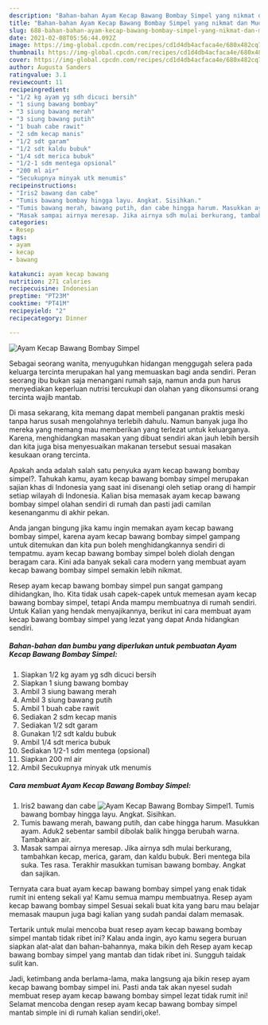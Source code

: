 ```yaml
---
description: "Bahan-bahan Ayam Kecap Bawang Bombay Simpel yang nikmat dan Mudah Dibuat"
title: "Bahan-bahan Ayam Kecap Bawang Bombay Simpel yang nikmat dan Mudah Dibuat"
slug: 688-bahan-bahan-ayam-kecap-bawang-bombay-simpel-yang-nikmat-dan-mudah-dibuat
date: 2021-02-08T05:56:44.092Z
image: https://img-global.cpcdn.com/recipes/cd1d4db4acfaca4e/680x482cq70/ayam-kecap-bawang-bombay-simpel-foto-resep-utama.jpg
thumbnail: https://img-global.cpcdn.com/recipes/cd1d4db4acfaca4e/680x482cq70/ayam-kecap-bawang-bombay-simpel-foto-resep-utama.jpg
cover: https://img-global.cpcdn.com/recipes/cd1d4db4acfaca4e/680x482cq70/ayam-kecap-bawang-bombay-simpel-foto-resep-utama.jpg
author: Augusta Sanders
ratingvalue: 3.1
reviewcount: 11
recipeingredient:
- "1/2 kg ayam yg sdh dicuci bersih"
- "1 siung bawang bombay"
- "3 siung bawang merah"
- "3 siung bawang putih"
- "1 buah cabe rawit"
- "2 sdm kecap manis"
- "1/2 sdt garam"
- "1/2 sdt kaldu bubuk"
- "1/4 sdt merica bubuk"
- "1/2-1 sdm mentega opsional"
- "200 ml air"
- "Secukupnya minyak utk menumis"
recipeinstructions:
- "Iris2 bawang dan cabe"
- "Tumis bawang bombay hingga layu. Angkat. Sisihkan."
- "Tumis bawang merah, bawang putih, dan cabe hingga harum. Masukkan ayam. Aduk2 sebentar sambil dibolak balik hingga berubah warna. Tambahkan air."
- "Masak sampai airnya meresap. Jika airnya sdh mulai berkurang, tambahkan kecap, merica, garam, dan kaldu bubuk. Beri mentega bila suka. Tes rasa. Terakhir masukkan tumisan bawang bombay. Angkat dan sajikan."
categories:
- Resep
tags:
- ayam
- kecap
- bawang

katakunci: ayam kecap bawang 
nutrition: 271 calories
recipecuisine: Indonesian
preptime: "PT23M"
cooktime: "PT41M"
recipeyield: "2"
recipecategory: Dinner

---
```



![Ayam Kecap Bawang Bombay Simpel](https://img-global.cpcdn.com/recipes/cd1d4db4acfaca4e/680x482cq70/ayam-kecap-bawang-bombay-simpel-foto-resep-utama.jpg)

Sebagai seorang wanita, menyuguhkan hidangan menggugah selera pada keluarga tercinta merupakan hal yang memuaskan bagi anda sendiri. Peran seorang ibu bukan saja menangani rumah saja, namun anda pun harus menyediakan keperluan nutrisi tercukupi dan olahan yang dikonsumsi orang tercinta wajib mantab.

Di masa  sekarang, kita memang dapat membeli panganan praktis meski tanpa harus susah mengolahnya terlebih dahulu. Namun banyak juga lho mereka yang memang mau memberikan yang terlezat untuk keluarganya. Karena, menghidangkan masakan yang dibuat sendiri akan jauh lebih bersih dan kita juga bisa menyesuaikan makanan tersebut sesuai masakan kesukaan orang tercinta. 



Apakah anda adalah salah satu penyuka ayam kecap bawang bombay simpel?. Tahukah kamu, ayam kecap bawang bombay simpel merupakan sajian khas di Indonesia yang saat ini disenangi oleh setiap orang di hampir setiap wilayah di Indonesia. Kalian bisa memasak ayam kecap bawang bombay simpel olahan sendiri di rumah dan pasti jadi camilan kesenanganmu di akhir pekan.

Anda jangan bingung jika kamu ingin memakan ayam kecap bawang bombay simpel, karena ayam kecap bawang bombay simpel gampang untuk ditemukan dan kita pun boleh menghidangkannya sendiri di tempatmu. ayam kecap bawang bombay simpel boleh diolah dengan beragam cara. Kini ada banyak sekali cara modern yang membuat ayam kecap bawang bombay simpel semakin lebih nikmat.

Resep ayam kecap bawang bombay simpel pun sangat gampang dihidangkan, lho. Kita tidak usah capek-capek untuk memesan ayam kecap bawang bombay simpel, tetapi Anda mampu membuatnya di rumah sendiri. Untuk Kalian yang hendak menyajikannya, berikut ini cara membuat ayam kecap bawang bombay simpel yang lezat yang dapat Anda hidangkan sendiri.

<!--inarticleads1-->

##### Bahan-bahan dan bumbu yang diperlukan untuk pembuatan Ayam Kecap Bawang Bombay Simpel:

1. Siapkan 1/2 kg ayam yg sdh dicuci bersih
1. Siapkan 1 siung bawang bombay
1. Ambil 3 siung bawang merah
1. Ambil 3 siung bawang putih
1. Ambil 1 buah cabe rawit
1. Sediakan 2 sdm kecap manis
1. Sediakan 1/2 sdt garam
1. Gunakan 1/2 sdt kaldu bubuk
1. Ambil 1/4 sdt merica bubuk
1. Sediakan 1/2-1 sdm mentega (opsional)
1. Siapkan 200 ml air
1. Ambil Secukupnya minyak utk menumis




<!--inarticleads2-->

##### Cara membuat Ayam Kecap Bawang Bombay Simpel:

1. Iris2 bawang dan cabe
<img src="https://img-global.cpcdn.com/steps/e3afb20b79a51a98/160x128cq70/ayam-kecap-bawang-bombay-simpel-langkah-memasak-1-foto.jpg" alt="Ayam Kecap Bawang Bombay Simpel">1. Tumis bawang bombay hingga layu. Angkat. Sisihkan.
1. Tumis bawang merah, bawang putih, dan cabe hingga harum. Masukkan ayam. Aduk2 sebentar sambil dibolak balik hingga berubah warna. Tambahkan air.
1. Masak sampai airnya meresap. Jika airnya sdh mulai berkurang, tambahkan kecap, merica, garam, dan kaldu bubuk. Beri mentega bila suka. Tes rasa. Terakhir masukkan tumisan bawang bombay. Angkat dan sajikan.




Ternyata cara buat ayam kecap bawang bombay simpel yang enak tidak rumit ini enteng sekali ya! Kamu semua mampu membuatnya. Resep ayam kecap bawang bombay simpel Sesuai sekali buat kita yang baru mau belajar memasak maupun juga bagi kalian yang sudah pandai dalam memasak.

Tertarik untuk mulai mencoba buat resep ayam kecap bawang bombay simpel mantab tidak ribet ini? Kalau anda ingin, ayo kamu segera buruan siapkan alat-alat dan bahan-bahannya, maka bikin deh Resep ayam kecap bawang bombay simpel yang mantab dan tidak ribet ini. Sungguh taidak sulit kan. 

Jadi, ketimbang anda berlama-lama, maka langsung aja bikin resep ayam kecap bawang bombay simpel ini. Pasti anda tak akan nyesel sudah membuat resep ayam kecap bawang bombay simpel lezat tidak rumit ini! Selamat mencoba dengan resep ayam kecap bawang bombay simpel mantab simple ini di rumah kalian sendiri,oke!.

